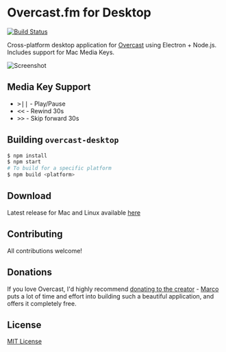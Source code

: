 # Overcast.fm for Desktop
[![Build Status](https://travis-ci.org/xasos/overcast-desktop.svg?branch=master)](https://travis-ci.org/xasos/overcast-desktop)

Cross-platform desktop application for [Overcast](http://overcast.fm/) using Electron + Node.js. Includes support for Mac Media Keys.

![Screenshot](https://cdn.rawgit.com/xasos/overcast-desktop/master/assets/overcast-screenshot.png)

## Media Key Support
- <kbd>>||</kbd> - Play/Pause
- <kbd>&lt;&lt;</kbd> - Rewind 30s
- <kbd>&gt;&gt;</kbd> - Skip forward 30s

## Building `overcast-desktop`
```sh
$ npm install
$ npm start
# To build for a specific platform
$ npm build <platform>
```

## Download
Latest release for Mac and Linux available [here](https://github.com/xasos/overcast-desktop/releases)

## Contributing
All contributions welcome!

## Donations
If you love Overcast, I'd highly recommend [donating to the creator](https://overcast.fm/skeptics_faq) - [Marco](https://marco.org/) puts a lot of time and effort into building such a beautiful application, and offers it completely free.

## License
[MIT License](LICENSE)
